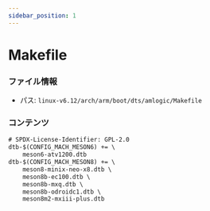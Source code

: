 ```yaml
---
sidebar_position: 1
---
```

# Makefile

### ファイル情報

- パス: `linux-v6.12/arch/arm/boot/dts/amlogic/Makefile`

### コンテンツ

```txt
# SPDX-License-Identifier: GPL-2.0
dtb-$(CONFIG_MACH_MESON6) += \
	meson6-atv1200.dtb
dtb-$(CONFIG_MACH_MESON8) += \
	meson8-minix-neo-x8.dtb \
	meson8b-ec100.dtb \
	meson8b-mxq.dtb \
	meson8b-odroidc1.dtb \
	meson8m2-mxiii-plus.dtb

```
